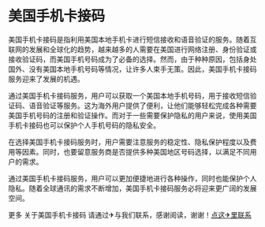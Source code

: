 # 美国手机卡接码

美国手机卡接码是指利用美国本地手机卡进行短信接收和语音验证的服务。随着互联网的发展和全球化的趋势，越来越多的人需要在美国进行网络注册、身份验证或接收验证码，而美国手机号码成为了必备的选择。然而，由于种种原因，包括身处国外、没有美国本地手机号码等情况，让许多人束手无策。因此，美国手机卡接码服务迎来了发展的机遇。

通过美国手机卡接码服务，用户可以获取一个美国本地手机号码，用于接收短信验证码、语音验证等服务。这为海外用户提供了便利，让他们能够轻松完成各种需要美国手机号码的注册和验证操作。而对于一些需要保护隐私的用户来说，使用美国手机卡接码也可以保护个人手机号码的隐私安全。

在选择美国手机卡接码服务时，用户需要注意服务的稳定性、隐私保护程度以及费用等因素。同时，也要留意服务商是否提供多种美国地区号码选择，以满足不同用户的需求。

通过美国手机卡接码服务，用户可以更加便捷地进行各种操作，同时也能保护个人隐私。随着全球通讯的需求不断增加，美国手机卡接码服务必将迎来更广阔的发展空间。

更多 关于美国手机卡接码 请通过✈与我们联系，感谢阅读，谢谢！[点这✈里联系](https://b.k02.cc)